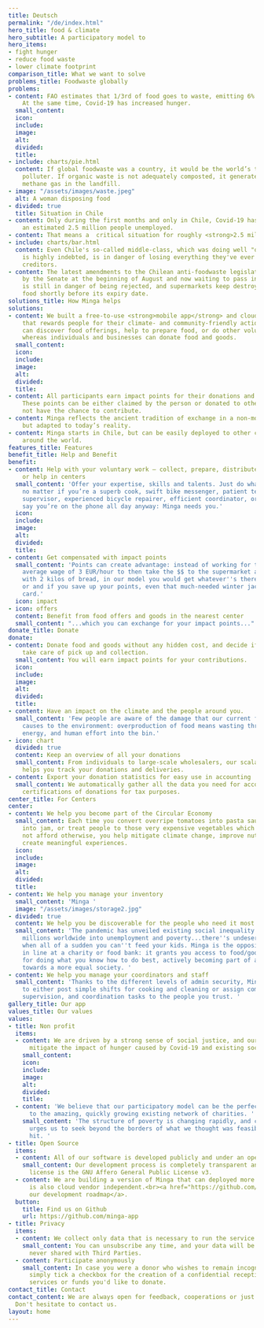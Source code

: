 ```yaml
---
title: Deutsch
permalink: "/de/index.html"
hero_title: food & climate
hero_subtitle: A participatory model to
hero_items:
- fight hunger
- reduce food waste
- lower climate footprint
comparison_title: What we want to solve
problems_title: Foodwaste globally
problems:
- content: FAO estimates that 1/3rd of food goes to waste, emitting 6% of global GHG.
    At the same time, Covid-19 has increased hunger.
  small_content: 
  icon: 
  include: 
  image: 
  alt: 
  divided: 
  title: 
- include: charts/pie.html
  content: If global foodwaste was a country, it would be the world’s third-biggest
    polluter. If organic waste is not adequately composted, it generates highly polluting
    methane gas in the landfill.
- image: "/assets/images/waste.jpeg"
  alt: A woman disposing food
- divided: true
  title: Situation in Chile
- content: Only during the first months and only in Chile, Covid-19 has already left
    an estimated 2.5 million people unemployed.
- content: That means a  critical situation for roughly <strong>2.5 million families</strong>.
- include: charts/bar.html
  content: Even Chile's so-called middle-class, which was doing well "on paper" but
    is highly indebted, is in danger of losing everything they've ever had to the
    creditors.
- content: The latest amendments to the Chilean anti-foodwaste legislation, approved
    by the Senate at the beginning of August and now waiting to pass in Congress,
    is still in danger of being rejected, and supermarkets keep destroying tons of
    food shortly before its expiry date.
solutions_title: How Minga helps
solutions:
- content: We built a free-to-use <strong>mobile app</strong> and cloud platform,
    that rewards people for their climate- and community-friendly action.<br>Users
    can discover food offerings, help to prepare food, or do other voluntary work,
    whereas individuals and businesses can donate food and goods.
  small_content: 
  icon: 
  include: 
  image: 
  alt: 
  divided: 
  title: 
- content: All participants earn impact points for their donations and voluntary work.
    These points can be either claimed by the person or donated to others who might
    not have the chance to contribute.
- content: Minga reflects the ancient tradition of exchange in a non-monetary system
    but adapted to today’s reality.
- content: Minga starts in Chile, but can be easily deployed to other countries all
    around the world.
features_title: Features
benefit_title: Help and Benefit
benefit:
- content: Help with your voluntary work – collect, prepare, distribute food or goods,
    or help in centers
  small_content: 'Offer your expertise, skills and talents. Just do what you love:
    no matter if you’re a superb cook, swift bike messenger, patient teacher and homework
    supervisor, experienced bicycle repairer, efficient coordinator, or if friends
    say you’re on the phone all day anyway: Minga needs you.'
  icon: 
  include: 
  image: 
  alt: 
  divided: 
  title: 
- content: Get compensated with impact points
  small_content: 'Points can create advantage: instead of working for the Chilean
    average wage of 3 EUR/hour to then take the $$ to the supermarket and come home
    with 2 kilos of bread, in our model you would get whatever''s there on that day,
    or and if you save up your points, even that much-needed winter jacket or a phone
    card.'
  icon: impact
- icon: offers
  content: Benefit from food offers and goods in the nearest center
  small_content: "...which you can exchange for your impact points..."
donate_title: Donate
donate:
- content: Donate food and goods without any hidden cost, and decide if to let us
    take care of pick up and collection.
  small_content: You will earn impact points for your contributions.
  icon: 
  include: 
  image: 
  alt: 
  divided: 
  title: 
- content: Have an impact on the climate and the people around you.
  small_content: 'Few people are aware of the damage that our current food system
    causes to the environment: overproduction of food means wasting throwing water,
    energy, and human effort into the bin.'
- icon: chart
  divided: true
  content: Keep an overview of all your donations
  small_content: From individuals to large-scale wholesalers, our scalable solution
    helps you track your donations and deliveries.
- content: Export your donation statistics for easy use in accounting
  small_content: We automatically gather all the data you need for accounting and
    certifications of donations for tax purposes.
center_title: For Centers
center:
- content: We help you become part of the Circular Economy
  small_content: Each time you convert overripe tomatoes into pasta sauce, or fruit
    into jam, or treat people to those very expensive vegetables which they could
    not afford otherwise, you help mitigate climate change, improve nutrition and
    create meaningful experiences.
  icon: 
  include: 
  image: 
  alt: 
  divided: 
  title: 
- content: We help you manage your inventory
  small_content: 'Minga '
  image: "/assets/images/storage2.jpg"
- divided: true
  content: We help you be discoverable for the people who need it most
  small_content: 'The pandemic has unveiled existing social inequality and pushes
    millions worldwide into unemployment and poverty...there''s undeserved shame associated
    when all of a sudden you can''t feed your kids. Minga is the opposite of standing
    in line at a charity or food bank: it grants you access to food/goods in exchange
    for doing what you know how to do best, actively becoming part of a creative change
    towards a more equal society. '
- content: We help you manage your coordinators and staff
  small_content: 'Thanks to the different levels of admin security, Minga allows you
    to either post simple shifts for cooking and cleaning or assign complex planning,
    supervision, and coordination tasks to the people you trust. '
gallery_title: Our app
values_title: Our values
values:
- title: Non profit
  items:
  - content: We are driven by a strong sense of social justice, and our wish is to
      mitigate the impact of hunger caused by Covid-19 and existing social inequality.
    small_content: 
    icon: 
    include: 
    image: 
    alt: 
    divided: 
    title: 
  - content: 'We believe that our participatory model can be the perfect addition
      to the amazing, quickly growing existing network of charities. '
    small_content: 'The structure of poverty is changing rapidly, and climate change
      urges us to seek beyond the borders of what we thought was feasible until Covid
      hit. '
- title: Open Source
  items:
  - content: All of our software is developed publicly and under an open source license.
    small_content: Our development process is completely transparent and our software
      license is the GNU Affero General Public License v3.
  - content: We are building a version of Minga that can deployed more easily is and
      is also cloud vendor independent.<br><a href="https://github.com/minga-app/roadmap">See
      our development roadmap</a>.
  button:
    title: Find us on Github
    url: https://github.com/minga-app
- title: Privacy
  items:
  - content: We collect only data that is necessary to run the service.
    small_content: You can unsubscribe any time, and your data will be deleted and
      never shared with Third Parties.
  - content: Participate anonymously
    small_content: In case you were a donor who wishes to remain incognito, you can
      simply tick a checkbox for the creation of a confidential reception of the goods,
      services or funds you'd like to donate.
contact_title: Contact
contact_content: We are always open for feedback, cooperations or just questions.
  Don't hesitate to contact us.
layout: home
---
```


